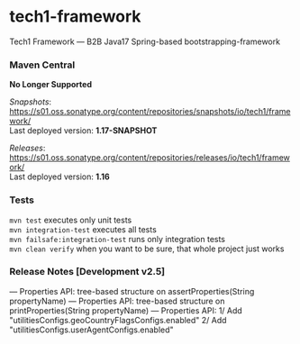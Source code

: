 # tech1-framework
Tech1 Framework — B2B Java17 Spring-based bootstrapping-framework 

### Maven Central
**No Longer Supported**

_Snapshots_: https://s01.oss.sonatype.org/content/repositories/snapshots/io/tech1/framework/  
Last deployed version: **1.17-SNAPSHOT**  

_Releases_: https://s01.oss.sonatype.org/content/repositories/releases/io/tech1/framework/  
Last deployed version: **1.16** 

### Tests
`mvn test` executes only unit tests  
`mvn integration-test` executes all tests  
`mvn failsafe:integration-test` runs only integration tests  
`mvn clean verify` when you want to be sure, that whole project just works  

### Release Notes [Development v2.5]
— Properties API: tree-based structure on assertProperties(String propertyName)
— Properties API: tree-based structure on printProperties(String propertyName)
— Properties API: 
    1/ Add "utilitiesConfigs.geoCountryFlagsConfigs.enabled"
    2/ Add "utilitiesConfigs.userAgentConfigs.enabled"
